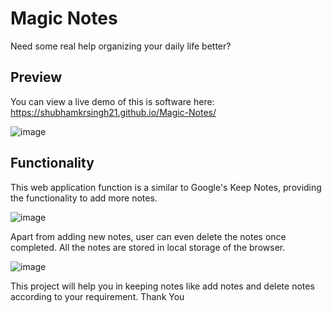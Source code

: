 # Magic Notes
Need some real help organizing your daily life better?
## Preview

You can view a live demo of this is software here: https://shubhamkrsingh21.github.io/Magic-Notes/

![image](https://user-images.githubusercontent.com/58097612/194622645-a0421d4a-4bd4-4314-9e07-79e2a7d81fbe.png)

## Functionality

This web application function is a similar to Google's Keep Notes, providing the functionality to add more notes.

![image](https://user-images.githubusercontent.com/58097612/194623061-3eed749b-48b7-41f2-bade-b4a9c7d9acda.png)

Apart from adding new notes, user can even delete the notes once completed. All the notes are stored in local storage of the browser.

![image](https://user-images.githubusercontent.com/58097612/194623138-93d557f0-ca74-4b37-adec-654500960147.png)


This project will help you in keeping notes like add notes and delete notes according to your requirement.
Thank You
